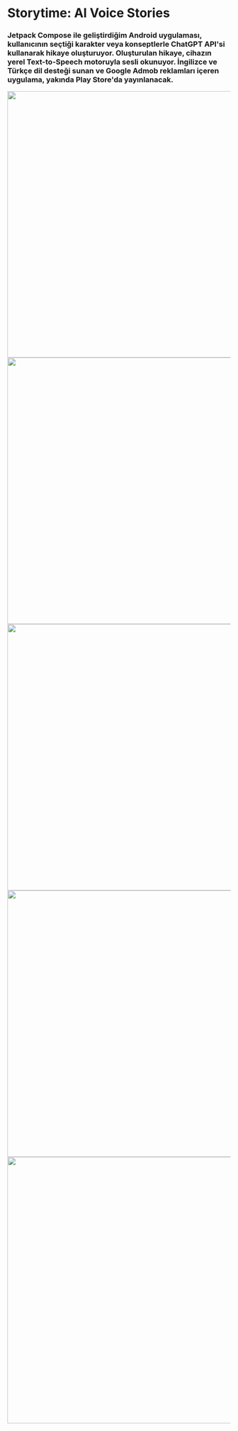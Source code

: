 # Storytime: AI Voice Stories
### Jetpack Compose ile geliştirdiğim Android uygulaması, kullanıcının seçtiği karakter veya konseptlerle ChatGPT API'si kullanarak hikaye oluşturuyor. Oluşturulan hikaye, cihazın yerel Text-to-Speech motoruyla sesli okunuyor. İngilizce ve Türkçe dil desteği sunan ve Google Admob reklamları içeren uygulama, yakında Play Store'da yayınlanacak.

<img src="https://github.com/user-attachments/assets/deb507d9-a348-4b21-86b9-8fa2b2d391df" width="600"/>
<img src="https://github.com/user-attachments/assets/4a3c16b0-614f-4845-9d5b-53ee7b5a4b65" width="600"/>
<img src="https://github.com/user-attachments/assets/e732d4d5-3633-48ee-be89-346573a38dec" width="600"/>
<img src="https://github.com/user-attachments/assets/7c57a296-4353-46a1-b6a2-f0112fe51bd0" width="600"/>
<img src="https://github.com/user-attachments/assets/745136d1-a1a1-48ec-9e57-21048a2e8b79" width="600"/>

